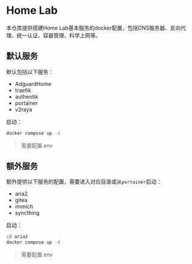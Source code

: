 # Home Lab

本仓库提供搭建Home Lab基本服务的docker配置，包括DNS服务器、反向代理、统一认证、容器管理、科学上网等。

## 默认服务

默认包括以下服务：
- AdguardHome
- traefik
- authentik
- portainer
- v2raya

启动：
```bash
docker compose up -d
```
> 需要配置.env

## 额外服务

额外提供以下服务的配置，需要进入对应目录或从`portainer`启动：
- aria2
- gitea
- immich
- syncthing

启动：
```bash
cd aria2
docker compose up -d
```
> 需要配置.env
